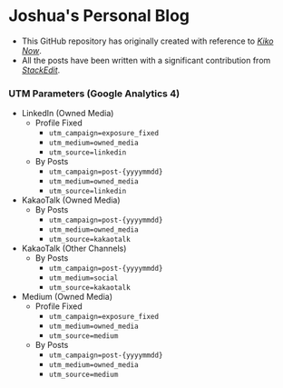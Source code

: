 # Joshua's Personal Blog

* This GitHub repository has originally created with reference to [*Kiko Now*](https://github.com/aweekj/kiko-now).
* All the posts have been written with a significant contribution from [*StackEdit*](https://stackedit.io).

### UTM Parameters (Google Analytics 4)
* LinkedIn (Owned Media)
    * Profile Fixed
        * `utm_campaign=exposure_fixed`
        * `utm_medium=owned_media`
        * `utm_source=linkedin`
    * By Posts
        * `utm_campaign=post-{yyyymmdd}`
        * `utm_medium=owned_media`
        * `utm_source=linkedin`
* KakaoTalk (Owned Media)
    * By Posts
        * `utm_campaign=post-{yyyymmdd}`
        * `utm_medium=owned_media`
        * `utm_source=kakaotalk`
* KakaoTalk (Other Channels)
    * By Posts
        * `utm_campaign=post-{yyyymmdd}`
        * `utm_medium=social`
        * `utm_source=kakaotalk`
* Medium (Owned Media)
    * Profile Fixed
        * `utm_campaign=exposure_fixed`
        * `utm_medium=owned_media`
        * `utm_source=medium`
    * By Posts
        * `utm_campaign=post-{yyyymmdd}`
        * `utm_medium=owned_media`
        * `utm_source=medium`